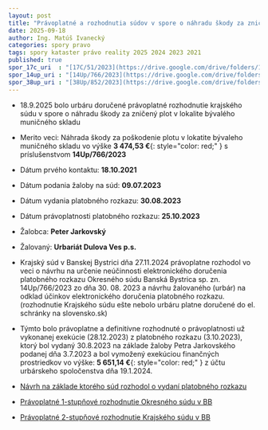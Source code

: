 ```yaml
---
layout: post
title: "Právoplatné a rozhodnutia súdov v spore o náhradu škody za zničený plot v lokalite muni4n0ho skladu"
date: 2025-09-18
author: Ing. Matúš Ivanecký
categories: spory pravo 
tags: spory kataster právo reality 2025 2024 2023 2021
published: true
spor_17c_uri  : "[17C/51/2023](https://drive.google.com/drive/folders/1P0l9AvJgUXxDmph6hbXsQJxx_oO7SaN1?usp=drive_link)"
spor_14up_uri : "[14Up/766/2023](https://drive.google.com/drive/folders/1kADN_QFOKzfmAWeoaPRK5fYchv8QnZtX?usp=drive_link)"
spor_38up_uri : "[38Up/852/2023](https://drive.google.com/drive/folders/1fCQf_fmrxJvqXsCCYWJSixGW8W0mTUiR?usp=drive_link)"
---
```

- 18.9.2025 bolo urbáru doručené právoplatné rozhodnutie krajského súdu v spore o náhradu škody za zničený plot v lokalite bývalého muničného skladu

- Merito veci: Náhrada škody za poškodenie plotu v lokatite bývaleho muničného skladu vo výške **3 474,53 €**{: style="color: red;" } s príslušenstvom  **14Up/766/2023**
- Dátum prvého kontaktu: **18.10.2021**
- Dátum podania žaloby na súd: **09.07.2023**
- Dátum vydania platobného rozkazu: **30.08.2023**
- Dátum právoplatnosti platobného rozkazu: **25.10.2023**
- Žalobca: **Peter Jarkovský**
- Žalovaný: **Urbariát Dulova Ves p.s.**
- Krajský súd v Banskej Bystrici dňa 27.11.2024 právoplatne rozhodol vo veci o návrhu na určenie neúčinnosti elektronického doručenia platobného rozkazu Okresného súdu Banská Bystrica sp. zn. 14Up/766/2023 zo dňa 30. 08. 2023 a návrhu žalovaného (urbár) na odklad účinkov elektronického doručenia platobného rozkazu. (rozhodnutie Krajského súdu ešte nebolo urbáru platne doručené do el. schránky na slovensko.sk)
- Týmto bolo právoplatne a definitívne rozhodnuté o právoplatnosti už vykonanej exekúcie (28.12.2023) z platobného rozkazu (3.10.2023), ktorý bol vydaný 30.8.2023 na základe žaloby Petra Jarkovského podanej dňa 3.7.2023 a bol vymožený exekúciou finančných prostriedkov vo výške: **5 651,14 €**{: style="color: red;" } z účtu urbárskeho spoločenstva dňa 19.1.2024.
- [Návrh na základe ktorého súd rozhodol o vydaní platobného rozkazu]()
- [Právoplatné 1-stupňové rozhodnutie Okresného súdu v BB]()
- [Právoplatné 2-stupňové rozhodnutie Krajského súdu v BB]()

